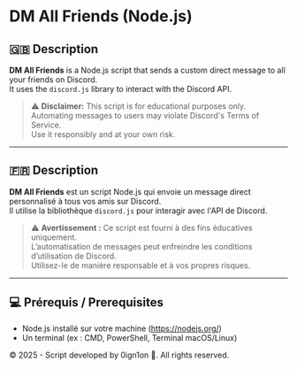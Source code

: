 # DM All Friends (Node.js)

## 🇬🇧 Description

**DM All Friends** is a Node.js script that sends a custom direct message to all your friends on Discord.  
It uses the `discord.js` library to interact with the Discord API.

> ⚠️ **Disclaimer:** This script is for educational purposes only.  
> Automating messages to users may violate Discord's Terms of Service.  
> Use it responsibly and at your own risk.

---

## 🇫🇷 Description

**DM All Friends** est un script Node.js qui envoie un message direct personnalisé à tous vos amis sur Discord.  
Il utilise la bibliothèque `discord.js` pour interagir avec l'API de Discord.

> ⚠️ **Avertissement :** Ce script est fourni à des fins éducatives uniquement.  
> L’automatisation de messages peut enfreindre les conditions d’utilisation de Discord.  
> Utilisez-le de manière responsable et à vos propres risques.



---

## 💻 Prérequis / Prerequisites

- Node.js installé sur votre machine (https://nodejs.org/)  
- Un terminal (ex : CMD, PowerShell, Terminal macOS/Linux)


© 2025 - Script developed by 0ign1on 🧅. All rights reserved.
